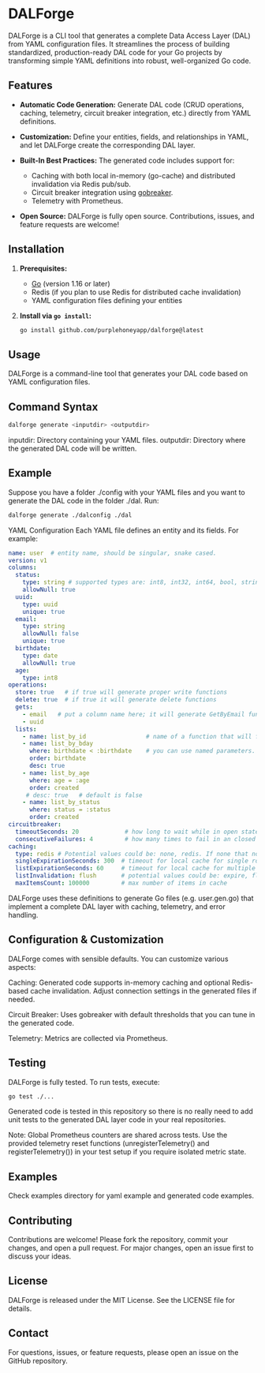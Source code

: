 # DALForge

DALForge is a CLI tool that generates a complete Data Access Layer (DAL) from YAML configuration files. It streamlines the process of building standardized, production-ready DAL code for your Go projects by transforming simple YAML definitions into robust, well-organized Go code.

## Features

- **Automatic Code Generation:**
  Generate DAL code (CRUD operations, caching, telemetry, circuit breaker integration, etc.) directly from YAML definitions.

- **Customization:**
  Define your entities, fields, and relationships in YAML, and let DALForge create the corresponding DAL layer.

- **Built-In Best Practices:**
  The generated code includes support for:
  - Caching with both local in-memory (go-cache) and distributed invalidation via Redis pub/sub.
  - Circuit breaker integration using [gobreaker](https://github.com/sony/gobreaker).
  - Telemetry with Prometheus.

- **Open Source:**
  DALForge is fully open source. Contributions, issues, and feature requests are welcome!

## Installation

1. **Prerequisites:**
   - [Go](https://golang.org/doc/install) (version 1.16 or later)
   - Redis (if you plan to use Redis for distributed cache invalidation)
   - YAML configuration files defining your entities

2. **Install via `go install`:**

   ```sh
   go install github.com/purplehoneyapp/dalforge@latest


## Usage
DALForge is a command-line tool that generates your DAL code based on YAML configuration files.

## Command Syntax
```sh
dalforge generate <inputdir> <outputdir>
```

inputdir: Directory containing your YAML files.
outputdir: Directory where the generated DAL code will be written.

## Example
Suppose you have a folder ./config with your YAML files and you want to generate the DAL code in the folder ./dal. Run:

```sh
dalforge generate ./dalconfig ./dal
```

YAML Configuration
Each YAML file defines an entity and its fields. For example:

```yaml
name: user  # entity name, should be singular, snake cased.
version: v1
columns:
  status:
    type: string # supported types are: int8, int32, int64, bool, string, float, date, time, datetime, uuid
    allowNull: true
  uuid:
    type: uuid
    unique: true
  email:
    type: string
    allowNull: false
    unique: true
  birthdate:
    type: date
    allowNull: true
  age:
    type: int8
operations:
  store: true   # if true will generate proper write functions
  delete: true  # if true it will generate delete functions
  gets:
    - email   # put a column name here; it will generate GetByEmail function. The intention is that those columns are unique values.
    - uuid
  lists:
    - name: list_by_id                 # name of a function that will fetch multiple rows with pagination supported. This should be snake cased and have a name that sounds like multiple results are expected.
    - name: list_by_bday
      where: birthdate < :birthdate    # you can use named parameters. This will create a ListByBDay(ctx, birthdate time.Time, startId int64, pageSize int) function
      order: birthdate
      desc: true
    - name: list_by_age
      where: age = :age
      order: created
     # desc: true   # default is false
    - name: list_by_status
      where: status = :status
      order: created
circuitbreaker:
  timeoutSeconds: 20             # how long to wait while in open state before trying to go to half open state.
  consecutiveFailures: 4         # how many times to fail in an closed state before we swithc to open state
caching:
  type: redis # Potential values could be: none, redis. If none that no cache invalidation across multiple instances would happen. Most likely you would have redis here.
  singleExpirationSeconds: 300  # timeout for local cache for single rows
  listExpirationSeconds: 60     # timeout for local cache for multiple rows aka list functions
  listInvalidation: flush       # potential values could be: expire, flush (default is flush); expire means list cache will only expire. flush means that on any change of data list cache will be flushed.
  maxItemsCount: 100000         # max number of items in cache
```

DALForge uses these definitions to generate Go files (e.g. user.gen.go) that implement a complete DAL layer with caching, telemetry, and error handling.

## Configuration & Customization
DALForge comes with sensible defaults. You can customize various aspects:

Caching:
Generated code supports in-memory caching and optional Redis-based cache invalidation. Adjust connection settings in the generated files if needed.

Circuit Breaker:
Uses gobreaker with default thresholds that you can tune in the generated code.

Telemetry:
Metrics are collected via Prometheus.

## Testing
DALForge is fully tested. To run tests, execute:

```sh
go test ./...
```

Generated code is tested in this repository so there is no really need to add unit tests to the generated DAL layer code in your real repositories.

Note:
Global Prometheus counters are shared across tests. Use the provided telemetry reset functions (unregisterTelemetry() and registerTelemetry()) in your test setup if you require isolated metric state.

## Examples
Check examples directory for yaml example and generated code examples.

## Contributing
Contributions are welcome! Please fork the repository, commit your changes, and open a pull request. For major changes, open an issue first to discuss your ideas.

## License
DALForge is released under the MIT License. See the LICENSE file for details.

## Contact
For questions, issues, or feature requests, please open an issue on the GitHub repository.
